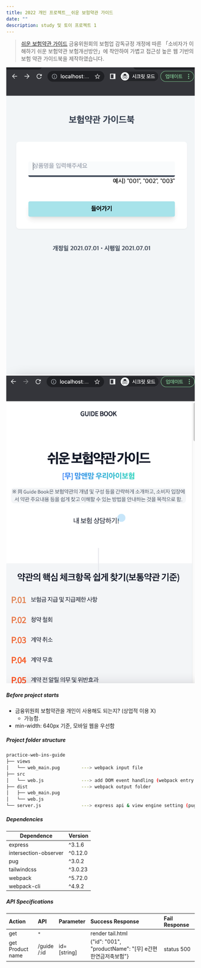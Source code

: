 ```yaml
---
title: 2022 개인 프로젝트__쉬운 보험약관 가이드
date: ""
description: study 및 토이 프로젝트 1
---
```

> [쉬운 보험약관 가이드](https://www.fsc.go.kr/po010101/74513?srchCtgry=&curPage=38&srchKey=&srchText=&srchBeginDt=&srchEndDt=)
금융위원회의 보험업 감독규정 개정에 따른 「소비자가 이해하기 쉬운 보험약관 보험개선방안」에 착안하여 가볍고 접근성 높은 웹 기반의 보험 약관 가이드북을 제작하였습니다. 

![Insuarance](./ins2.png)
![Insuarance](./ins1.png)

##### Before project starts 
- 금융위원희 보험약관을 개인이 사용해도 되는지? (상업적 이용 X) 
    - 가능함.
- min-width: 640px 기준, 모바일 웹을 우선함


##### Project folder structure
``` bash 
practice-web-ins-guide
├── views
│   └── web_main.pug        ---> webpack input file
├── src
│   └── web.js              ---> add DOM event handling (webpack entry file)
├── dist                    ---> webpack output folder 
│   ├── web_main.pug 
│   └── web.js 
└── server.js               ---> express api & view engine setting (pug)
```

##### Dependencies 
Dependence             |Version
-----------------------|-------
express                | ^3.1.6
intersection-observer  | ^0.12.0
pug                    | ^3.0.2
tailwindcss            | ^3.0.23
webpack                | ^5.72.0
webpack-cli            | ^4.9.2


##### API Specifications

| Action | API | Parameter  | Success Response | Fail Response  |
| :----- | :-- | :--------- | :--------------- | :------------- | 
| get    | `*` |            | render tail.html |                |
| get<br/>Product name| /guide<br/>/:id|id=<br/>[string]  | {"id": "001", "productName": "[무] e간편한연금저축보험"}| status 500|